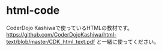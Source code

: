 # html-code
CoderDojo Kashiwaで使っているHTMLの教材です。
https://github.com/CoderDojoKashiwa/html-text/blob/master/CDK_html_text.pdf
と一緒に使ってください。

